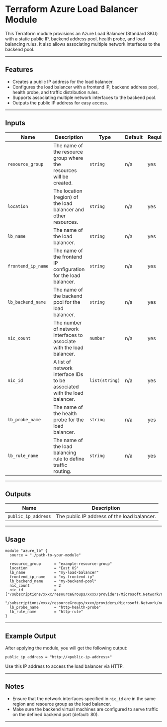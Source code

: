 # Terraform Azure Load Balancer Module

This Terraform module provisions an Azure Load Balancer (Standard SKU) with a static public IP, backend address pool, health probe, and load balancing rules. It also allows associating multiple network interfaces to the backend pool.

---

## Features

- Creates a public IP address for the load balancer.
- Configures the load balancer with a frontend IP, backend address pool, health probe, and traffic distribution rules.
- Supports associating multiple network interfaces to the backend pool.
- Outputs the public IP address for easy access.

---

## Inputs

| Name                  | Description                                                                 | Type           | Default | Required |
|-----------------------|-----------------------------------------------------------------------------|----------------|---------|----------|
| `resource_group`      | The name of the resource group where the resources will be created.        | `string`       | n/a     | yes      |
| `location`            | The location (region) of the load balancer and other resources.            | `string`       | n/a     | yes      |
| `lb_name`             | The name of the load balancer.                                             | `string`       | n/a     | yes      |
| `frontend_ip_name`    | The name of the frontend IP configuration for the load balancer.           | `string`       | n/a     | yes      |
| `lb_backend_name`     | The name of the backend pool for the load balancer.                        | `string`       | n/a     | yes      |
| `nic_count`           | The number of network interfaces to associate with the load balancer.      | `number`       | n/a     | yes      |
| `nic_id`              | A list of network interface IDs to be associated with the load balancer.   | `list(string)` | n/a     | yes      |
| `lb_probe_name`       | The name of the health probe for the load balancer.                        | `string`       | n/a     | yes      |
| `lb_rule_name`        | The name of the load balancing rule to define traffic routing.             | `string`       | n/a     | yes      |

---

## Outputs

| Name                | Description                                      |
|---------------------|--------------------------------------------------|
| `public_ip_address` | The public IP address of the load balancer.      |

---

## Usage

```hcl
module "azure_lb" {
  source = "./path-to-your-module"

  resource_group      = "example-resource-group"
  location            = "East US"
  lb_name             = "my-load-balancer"
  frontend_ip_name    = "my-frontend-ip"
  lb_backend_name     = "my-backend-pool"
  nic_count           = 2
  nic_id              = ["/subscriptions/xxxx/resourceGroups/xxxx/providers/Microsoft.Network/networkInterfaces/nic1",
                         "/subscriptions/xxxx/resourceGroups/xxxx/providers/Microsoft.Network/networkInterfaces/nic2"]
  lb_probe_name       = "http-health-probe"
  lb_rule_name        = "http-rule"
}
```

---

## Example Output

After applying the module, you will get the following output:

```
public_ip_address = "http://<public-ip-address>"
```

Use this IP address to access the load balancer via HTTP.

---

## Notes

- Ensure that the network interfaces specified in `nic_id` are in the same region and resource group as the load balancer.
- Make sure the backend virtual machines are configured to serve traffic on the defined backend port (default: 80).

---

